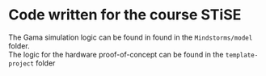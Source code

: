 # Code written for the course STiSE

The Gama simulation logic can be found in found in the `Mindstorms/model` folder.  
The logic for the hardware proof-of-concept can be found in the `template-project` folder
